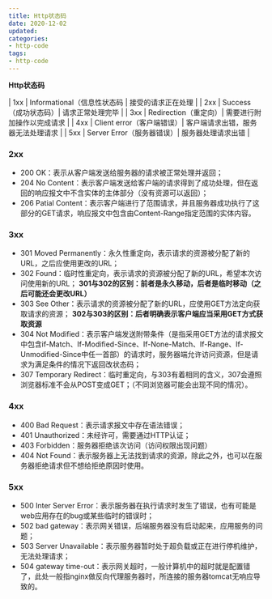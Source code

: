```yaml
---
title: Http状态码
date: 2020-12-02
updated: 
categories:
- http-code
tags:
- http-code
---
```


**Http状态码**

<!-- more -->

| 1xx | Informational（信息性状态码 | 接受的请求正在处理 |
| 2xx | Success（成功状态码）| 请求正常处理完毕 |
| 3xx | Redirection（重定向）| 需要进行附加操作以完成请求 |
| 4xx | Client error（客户端错误）| 客户端请求出错，服务器无法处理请求 |
| 5xx | Server Error（服务器错误）| 服务器处理请求出错 |


### 2xx

- 200 OK：表示从客户端发送给服务器的请求被正常处理并返回；
- 204 No Content：表示客户端发送给客户端的请求得到了成功处理，但在返回的响应报文中不含实体的主体部分（没有资源可以返回）；
- 206 Patial Content：表示客户端进行了范围请求，并且服务器成功执行了这部分的GET请求，响应报文中包含由Content-Range指定范围的实体内容。

### 3xx

- 301 Moved Permanently：永久性重定向，表示请求的资源被分配了新的URL，之后应使用更改的URL；
- 302 Found：临时性重定向，表示请求的资源被分配了新的URL，希望本次访问使用新的URL；
**301与302的区别：前者是永久移动，后者是临时移动（之后可能还会更改URL）**
- 303 See Other：表示请求的资源被分配了新的URL，应使用GET方法定向获取请求的资源；
**302与303的区别：后者明确表示客户端应当采用GET方式获取资源**      
- 304 Not Modified：表示客户端发送附带条件（是指采用GET方法的请求报文中包含if-Match、If-Modified-Since、If-None-Match、If-Range、If-Unmodified-Since中任一首部）的请求时，服务器端允许访问资源，但是请求为满足条件的情况下返回改状态码；
- 307 Temporary Redirect：临时重定向，与303有着相同的含义，307会遵照浏览器标准不会从POST变成GET；（不同浏览器可能会出现不同的情况）。

### 4xx
- 400 Bad Request：表示请求报文中存在语法错误；
- 401 Unauthorized：未经许可，需要通过HTTP认证；
- 403 Forbidden：服务器拒绝该次访问（访问权限出现问题）
- 404 Not Found：表示服务器上无法找到请求的资源，除此之外，也可以在服务器拒绝请求但不想给拒绝原因时使用。

### 5xx
- 500 Inter Server Error：表示服务器在执行请求时发生了错误，也有可能是web应用存在的bug或某些临时的错误时；
- 502 bad gateway：表示网关错误，后端服务器没有启动起来，应用服务的问题；
- 503 Server Unavailable：表示服务器暂时处于超负载或正在进行停机维护，无法处理请求；
- 504 gateway time-out：表示网关超时，一般计算机中的超时就是配置错了，此处一般指nginx做反向代理服务器时，所连接的服务器tomcat无响应导致的。
